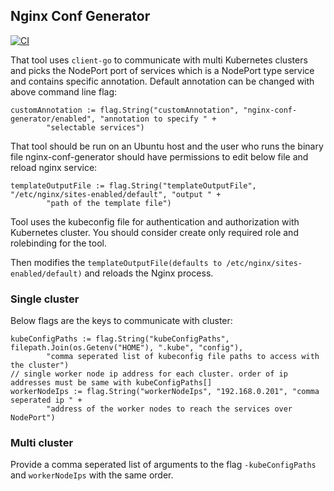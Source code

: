 ## Nginx Conf Generator
[![CI](https://github.com/bilalcaliskan/nginx-conf-generator/workflows/CI/badge.svg?event=push)](https://github.com/bilalcaliskan/nginx-conf-generator/actions?query=workflow%3ACI)

That tool uses `client-go` to communicate with multi Kubernetes clusters and picks the NodePort port 
of services which is a NodePort type service and contains specific annotation. Default annotation can 
be changed with above command line flag:
```
customAnnotation := flag.String("customAnnotation", "nginx-conf-generator/enabled", "annotation to specify " +
		"selectable services")
```

That tool should be run on an Ubuntu host and the user who runs the binary file nginx-conf-generator 
should have permissions to edit below file and reload nginx service:
```
templateOutputFile := flag.String("templateOutputFile", "/etc/nginx/sites-enabled/default", "output " +
		"path of the template file")
```

Tool uses the kubeconfig file for authentication and authorization with Kubernetes cluster. You should consider 
create only required role and rolebinding for the tool.

Then modifies the `templateOutputFile(defaults to /etc/nginx/sites-enabled/default)` and reloads the Nginx process.

### Single cluster
Below flags are the keys to communicate with cluster:
```
kubeConfigPaths := flag.String("kubeConfigPaths", filepath.Join(os.Getenv("HOME"), ".kube", "config"),
		"comma seperated list of kubeconfig file paths to access with the cluster")
// single worker node ip address for each cluster. order of ip addresses must be same with kubeConfigPaths[]
workerNodeIps := flag.String("workerNodeIps", "192.168.0.201", "comma seperated ip " +
		"address of the worker nodes to reach the services over NodePort")
```

### Multi cluster
Provide a comma seperated list of arguments to the flag `-kubeConfigPaths` and `workerNodeIps` with the same order.
